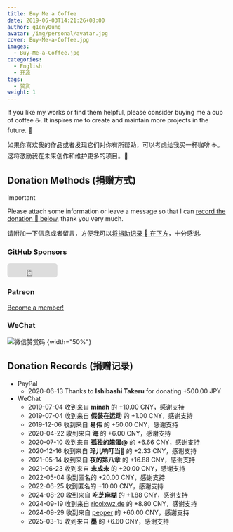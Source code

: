 ```yaml
---
title: Buy Me a Coffee
date: 2019-06-03T14:21:26+08:00
author: g1eny0ung
avatar: /img/personal/avatar.jpg
cover: Buy-Me-a-Coffee.jpg
images:
  - Buy-Me-a-Coffee.jpg
categories:
  - English
  - 开源
tags:
  - 赞赏
weight: 1
---
```


If you like my works or find them helpful, please consider buying me a cup of coffee ☕️. It inspires me to create and maintain more projects in the future. 🦾

<!--more-->

如果你喜欢我的作品或者发现它们对你有所帮助，可以考虑给我买一杯咖啡 ☕️。这将激励我在未来创作和维护更多的项目。🦾

## Donation Methods (捐赠方式)

> [!IMPORTANT]
> Please attach some information or leave a message so that I can [record the donation 📝 below](#donation-records-捐赠记录), thank you very much.
>
> 请附加一下信息或者留言，方便我可以[将捐助记录 📝 在下方](#donation-records-捐赠记录)，十分感谢。

### GitHub Sponsors

<!-- markdownlint-disable-next-line -->
<iframe src="https://github.com/sponsors/g1eny0ung/button" title="Sponsor g1eny0ung" height="32" width="114" style="border: 0; border-radius: 6px;"></iframe>

### Patreon

<!-- markdownlint-disable-next-line -->
<a href="https://www.patreon.com/bePatron?u=42327574" data-patreon-widget-type="become-patron-button">Become a member!</a><script async src="https://c6.patreon.com/becomePatronButton.bundle.js"></script>

### WeChat

![微信赞赏码](/img/personal/sponsor-me.png)
{width="50%"}

## Donation Records (捐赠记录)

- PayPal
  - 2020-06-13 Thanks to **Ishibashi Takeru** for donating +500.00 JPY
- WeChat
  - 2019-07-04 收到来自 **minah** 的 +10.00 CNY，感谢支持
  - 2019-07-04 收到来自 **假装在运动** 的 +1.00 CNY，感谢支持
  - 2019-12-06 收到来自 **易伟** 的 +50.00 CNY，感谢支持
  - 2020-04-22 收到来自 **海** 的 +6.00 CNY，感谢支持
  - 2020-07-10 收到来自 **孤独的笨蛋@** 的 +6.66 CNY，感谢支持
  - 2020-12-16 收到来自 **玲儿响叮当:wind_chime:** 的 +2.33 CNY，感谢支持
  - 2021-05-14 收到来自 **夜的第八章** 的 +16.88 CNY，感谢支持
  - 2021-06-23 收到来自 **末成未** 的 +20.00 CNY，感谢支持
  - 2022-05-04 收到匿名的 +20.00 CNY，感谢支持
  - 2022-06-25 收到匿名的 +10.00 CNY，感谢支持
  - 2024-08-20 收到来自 **吃芝麻糊** 的 +1.88 CNY，感谢支持
  - 2024-09-19 收到来自 [ricolxwz.de](https://ricolxwz.de) 的 +8.80 CNY，感谢支持
  - 2024-09-29 收到来自 [pepper](https://uioqps.github.io) 的 +60.00 CNY，感谢支持
  - 2025-03-15 收到来自 **墨** 的 +6.60 CNY，感谢支持
